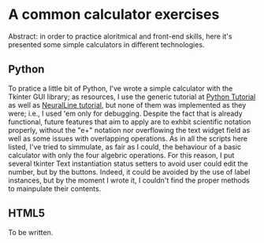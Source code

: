 # A common calculator exercises
Abstract: in order to practice aloritmical and front-end skills, here it's presented some simple calculators in different technologies.

## Python
To pratice a little bit of Python, I've wrote a simple calculator with the Tkinter GUI library; as resources, I use the generic tutorial at [Python Tutorial](https://www.pythontutorial.net/tkinter/) as well as [NeuralLine tutorial](https://www.youtube.com/watch?v=NzSCNjn4_RI), but none of them was implemented as they were; i.e., I used 'em only for debugging. Despite the fact that is already functional, future features that aim to apply are to exhbit scientific notation properly, without the "e+" notation nor overflowing the text widget field as well as some issues with overlapping operations.
As in all the scripts here listed, I've tried to simmulate, as fair as I could, the behaviour of a basic calculator with only the four algebric operations. For this reason, I put several tkinter Text instantiation status setters to avoid user could edit the number, but by the buttons. Indeed, it could be avoided by the use of label instances, but by the moment I wrote it, I couldn't find the proper methods to mainpulate their contents.

## HTML5
To be written.
